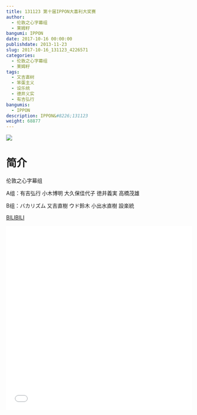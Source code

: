```yaml
---
title: 131123 第十届IPPON大喜利大奖赛
author: 
  - 伦敦之心字幕组
  - 莱姆籽
bangumi: IPPON
date: 2017-10-16 00:00:00
publishdate: 2013-11-23
slug: 2017-10-16_131123_4226571
categories: 
  - 伦敦之心字幕组
  - 莱姆籽
tags: 
  - 又吉直树
  - 笨蛋主义
  - 设乐统
  - 德井义实
  - 有吉弘行
bangumis: 
  - IPPON
description: IPPON&#8226;131123
weight: 68877
---
```


![](https://i.imgur.com/a9gAL88.jpg)

# 简介  
伦敦之心字幕组 


A组：有吉弘行 小木博明 大久保佳代子 徳井義実 高橋茂雄


B组：バカリズム 又吉直樹  ウド鈴木 小出水直樹 設楽統

  [BILIBILI](https://www.bilibili.com/video/av4226571/)


<div class="vcontainer">  <iframe class='video' src="//www.bilibili.com/html/html5player.html?cid=6829815&aid=4226571" width="100%" height="500" frameborder="0" allowfullscreen="allowfullscreen"></iframe></div>
